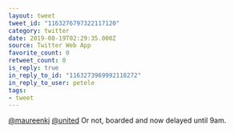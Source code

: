 ```yaml
---
layout: tweet
tweet_id: "1163276797322117120"
category: twitter
date: 2019-08-19T02:29:35.000Z
source: Twitter Web App
favorite_count: 0
retweet_count: 0
is_reply: true
in_reply_to_id: "1163273969992118272"
in_reply_to_user: petele
tags:
- tweet
---
```


[@maureenkj](https://twitter.com/@maureenkj) [@united](https://twitter.com/@united) Or not, boarded and now delayed until 9am.
